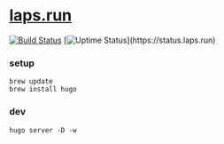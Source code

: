 # [laps.run](https://laps.run)
[![Build Status](https://travis-ci.org/lapsrun/laps.run.svg?branch=master)](https://travis-ci.org/lapsrun/laps.run)
[![Uptime Status](https://img.shields.io/uptimerobot/status/m780345795-76bb73c0fab2b92085a22f79.svg")](https://status.laps.run)

### setup

```
brew update
brew install hugo
```

### dev

```
hugo server -D -w
```
